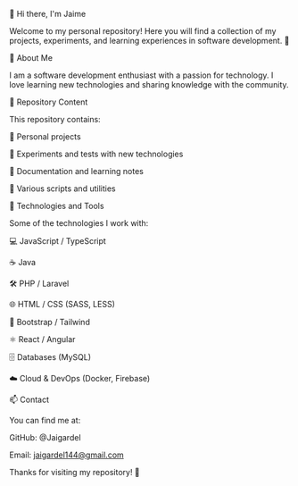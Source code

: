 🚀 Hi there, I'm Jaime

Welcome to my personal repository! Here you will find a collection of my projects, 
experiments, and learning experiences in software development. 🚀


📌 About Me

I am a software development enthusiast with a passion for technology. I love learning 
new technologies and sharing knowledge with the community.


📂 Repository Content

This repository contains:

🌟 Personal projects

🧪 Experiments and tests with new technologies

📖 Documentation and learning notes

🔧 Various scripts and utilities

🔧 Technologies and Tools



Some of the technologies I work with:

💻 JavaScript / TypeScript

☕ Java

🛠️ PHP / Laravel

🌐 HTML / CSS (SASS, LESS)

🎨 Bootstrap / Tailwind

⚛️ React / Angular

🗄️ Databases (MySQL)

☁️ Cloud & DevOps (Docker, Firebase)



📫 Contact

You can find me at:

GitHub: @Jaigardel

Email: jaigardel144@gmail.com



Thanks for visiting my repository! 🚀
